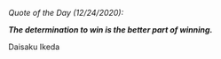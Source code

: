 *Quote of the Day (12/24/2020):*

_**The determination to win is the better part of winning.**_

Daisaku Ikeda